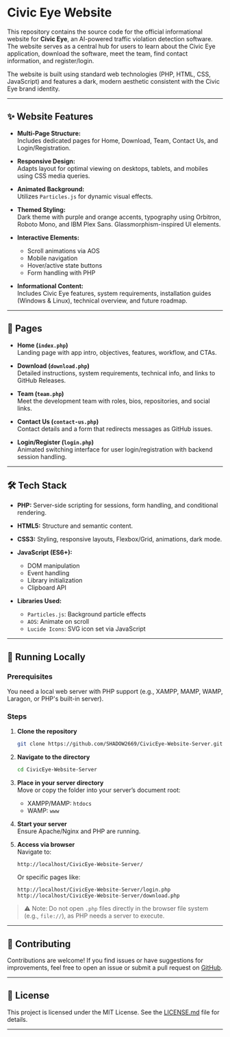 # Civic Eye Website

This repository contains the source code for the official informational website for **Civic Eye**, an AI-powered traffic violation detection software. The website serves as a central hub for users to learn about the Civic Eye application, download the software, meet the team, find contact information, and register/login.

The website is built using standard web technologies (PHP, HTML, CSS, JavaScript) and features a dark, modern aesthetic consistent with the Civic Eye brand identity.

---

## ✨ Website Features

- **Multi-Page Structure:**  
  Includes dedicated pages for Home, Download, Team, Contact Us, and Login/Registration.

- **Responsive Design:**  
  Adapts layout for optimal viewing on desktops, tablets, and mobiles using CSS media queries.

- **Animated Background:**  
  Utilizes `Particles.js` for dynamic visual effects.

- **Themed Styling:**  
  Dark theme with purple and orange accents, typography using Orbitron, Roboto Mono, and IBM Plex Sans. Glassmorphism-inspired UI elements.

- **Interactive Elements:**  
  - Scroll animations via AOS  
  - Mobile navigation  
  - Hover/active state buttons  
  - Form handling with PHP

- **Informational Content:**  
  Includes Civic Eye features, system requirements, installation guides (Windows & Linux), technical overview, and future roadmap.

---

## 📄 Pages

- **Home (`index.php`)**  
  Landing page with app intro, objectives, features, workflow, and CTAs.

- **Download (`download.php`)**  
  Detailed instructions, system requirements, technical info, and links to GitHub Releases.

- **Team (`team.php`)**  
  Meet the development team with roles, bios, repositories, and social links.

- **Contact Us (`contact-us.php`)**  
  Contact details and a form that redirects messages as GitHub issues.

- **Login/Register (`login.php`)**  
  Animated switching interface for user login/registration with backend session handling.

---

## 🛠️ Tech Stack

- **PHP:** Server-side scripting for sessions, form handling, and conditional rendering.  
- **HTML5:** Structure and semantic content.  
- **CSS3:** Styling, responsive layouts, Flexbox/Grid, animations, dark mode.  
- **JavaScript (ES6+):**  
  - DOM manipulation  
  - Event handling  
  - Library initialization  
  - Clipboard API

- **Libraries Used:**  
  - `Particles.js`: Background particle effects  
  - `AOS`: Animate on scroll  
  - `Lucide Icons`: SVG icon set via JavaScript

---

## 🚀 Running Locally

### Prerequisites
You need a local web server with PHP support (e.g., XAMPP, MAMP, WAMP, Laragon, or PHP's built-in server).

### Steps

1. **Clone the repository**
   ```bash
   git clone https://github.com/SHADOW2669/CivicEye-Website-Server.git
   ```

2. **Navigate to the directory**
   ```bash
   cd CivicEye-Website-Server
   ```

3. **Place in your server directory**  
   Move or copy the folder into your server’s document root:
   - XAMPP/MAMP: `htdocs`
   - WAMP: `www`

4. **Start your server**  
   Ensure Apache/Nginx and PHP are running.

5. **Access via browser**  
   Navigate to:
   ```
   http://localhost/CivicEye-Website-Server/
   ```
   Or specific pages like:
   ```
   http://localhost/CivicEye-Website-Server/login.php
   http://localhost/CivicEye-Website-Server/download.php
   ```

> ⚠️ Note: Do not open `.php` files directly in the browser file system (e.g., `file://`), as PHP needs a server to execute.

---

## 🤝 Contributing 

Contributions are welcome! If you find issues or have suggestions for improvements, feel free to open an issue or submit a pull request on [GitHub](https://github.com/SHADOW2669/CivicEye-Website-Server).

---

## 📜 License 

This project is licensed under the MIT License. See the [LICENSE.md](https://github.com/SHADOW2669/CivicEye-Website-Server/blob/main/LICENSE) file for details.

---
